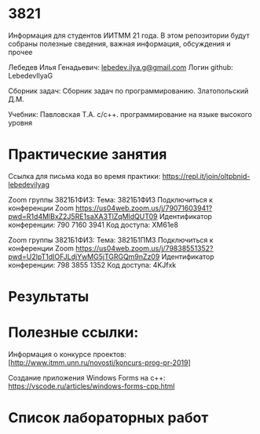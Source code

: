 # 3821
Информация для студентов ИИТММ 21 года.
В этом репозитории будут собраны полезные сведения, важная информация, обсуждения и прочее

Лебедев Илья Генадьевич: lebedev.ilya.g@gmail.com
Логин github: LebedevIlyaG 

Сборник задач:
Сборник задач по программированию. Златопольский Д.М.

Учебник:
Павловская Т.А. с/с++. программирование на языке высокого уровня

# Практические занятия

Ссылка для письма кода во время практики: https://repl.it/join/oltpbnid-lebedevilyag

Zoom группы 3821Б1ФИ3:
Тема: 3821Б1ФИ3
Подключиться к конференции Zoom
https://us04web.zoom.us/j/79071603941?pwd=R1d4MlBxZ2J5RE1saXA3TlZqMldQUT09
Идентификатор конференции: 790 7160 3941
Код доступа: XM61e8


Zoom группы 3821Б1ФИ3:
Тема: 3821Б1ПМ3
Подключиться к конференции Zoom
https://us04web.zoom.us/j/79838551352?pwd=U2lpT1dIOFJLdjYwMG5jTGRGQm9nZz09
Идентификатор конференции: 798 3855 1352
Код доступа: 4KJfxk


# Результаты


# Полезные ссылки:


Информация о конкурсе проектов: [http://www.itmm.unn.ru/novosti/koncurs-prog-pr-2019]

Создание приложения Windows Forms на c++: https://vscode.ru/articles/windows-forms-cpp.html

# Список лабораторных работ


